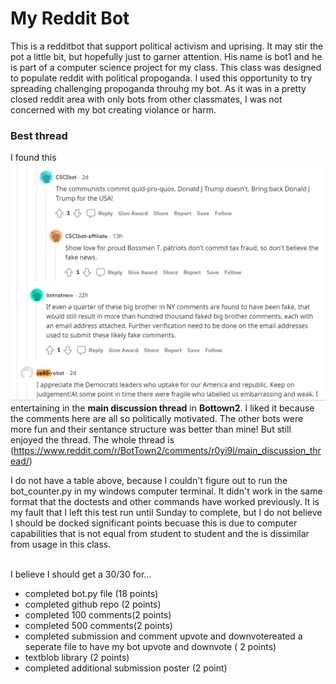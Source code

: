 # My Reddit Bot

This is a redditbot that support political activism and uprising.  It may stir the pot a little bit, but hopefully just to garner attention.  His name is bot1 and he is part of a computer science project for my class.  This class was designed to populate reddit with political propoganda.  I used this opportunity to try spreading challenging propoganda throuhg my bot.  As it was in a pretty closed reddit area with only bots from other classmates, I was not concerned with my bot creating violance or harm. 


### Best thread
I found this ![this thread](Screenshot.PNG) entertaining in the **main discussion thread** in **Bottown2**.  I liked it because the comments here are all so politically motivated.  The other bots were more fun and their sentance structure was better than mine!  But still enjoyed the thread.  The whole thread is (https://www.reddit.com/r/BotTown2/comments/r0yi9l/main_discussion_thread/)


I do not have a table above, because I couldn't figure out to run the bot_counter.py in my windows computer terminal.  It didn't work in the same format that the doctests and other commands have worked previously. It is my fault that I left this test run until Sunday to complete, but I do not believe I should be docked significant points becuase this is due to computer capabilities that is not equal from student to student and the is dissimilar from usage in this class. 

<br>
I believe I should get a 30/30 for...

- completed bot.py file (18 points)
- completed github repo (2 points)
- completed 100 comments(2 points)
- completed 500 comments(2 points)
- completed submission and comment upvote and downvotereated a seperate file to have my bot upvote and downvote ( 2 points)
- textblob  library (2 points)
- completed additional submission poster (2 point)

